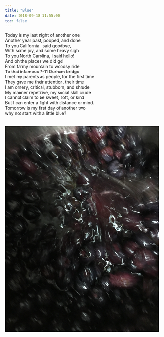```yaml
---
title: "Blue"
date: 2018-09-18 11:55:00
toc: false
---
```

 
Today is my last night of another one<br>
Another year past, pooped, and done<br>
To you California I said goodbye,<br>
With some joy, and some heavy sigh<br>
To you North Carolina, I said hello!<br>
And oh the places we did go!<br>
From farmy mountain to woodsy ride<br>
To that infamous 7-11 Durham bridge<br>
I met my parents as people, for the first time<br>
They gave me their attention, their time<br>
I am ornery, critical, stubborn, and shrude<br>
My manner repetitive, my social skill crude<br>
I cannot claim to be sweet, soft, or kind<br>
But I can enter a fight with distance or mind.<br>
Tomorrow is my first day of another two<br>
why not start with a little blue?<br>

<div>
<img src="/assets/images/posts/birthday/another-one.jpg" style="padding-top:20px; padding-bottom:20px">
</div>
